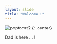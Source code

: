 ```yaml
---
layout: slide
title: "Welcome !"
---
```


![poptocat2](https://octodex.github.com/images/poptocat_v2.png)
{: .center}

Dad is here  ... !
